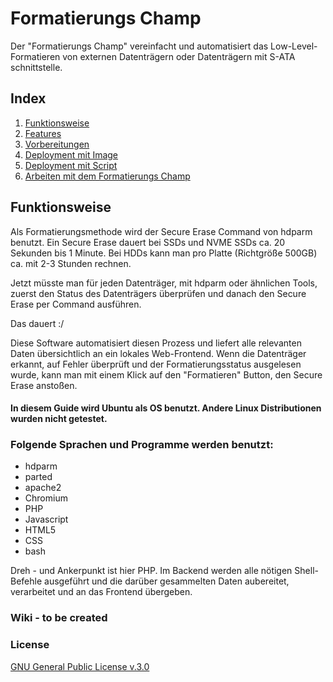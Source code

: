# Formatierungs Champ

Der "Formatierungs Champ" vereinfacht und automatisiert das Low-Level-Formatieren von externen Datenträgern oder Datenträgern mit S-ATA schnittstelle.

## Index

1. [Funktionsweise](#funktionsweise)
2. [Features](#features) 
3. [Vorbereitungen](#vorbereitungen)
4. [Deployment mit Image](#deployment-mit-image)
5. [Deployment mit Script](#deployment-mit-script)
6. [Arbeiten mit dem Formatierungs Champ](#arbeiten-mit-dem-formatierungs-champ)

## Funktionsweise

Als Formatierungsmethode wird der Secure Erase Command von hdparm benutzt. Ein Secure Erase dauert bei SSDs und NVME SSDs ca. 20 Sekunden bis 1 Minute.
Bei HDDs kann man pro Platte (Richtgröße 500GB) ca. mit 2-3 Stunden rechnen.

Jetzt müsste man für jeden Datenträger, mit hdparm oder ähnlichen Tools,
zuerst den Status des Datenträgers überprüfen und danach den Secure Erase per Command ausführen.

Das dauert :/

Diese Software automatisiert diesen Prozess und liefert alle relevanten Daten übersichtlich an ein lokales Web-Frontend.
Wenn die Datenträger erkannt, auf Fehler überprüft und der Formatierungsstatus ausgelesen wurde, kann man mit einem Klick auf den "Formatieren" Button,
den Secure Erase anstoßen.

#### In diesem Guide wird Ubuntu als OS benutzt. Andere Linux Distributionen wurden nicht getestet.

### Folgende Sprachen und Programme werden benutzt:
- hdparm
- parted
- apache2
- Chromium
- PHP
- Javascript
- HTML5
- CSS
- bash

Dreh - und Ankerpunkt ist hier PHP. Im Backend werden alle nötigen Shell-Befehle ausgeführt und die darüber gesammelten Daten aubereitet,
verarbeitet und an das Frontend übergeben.



### Wiki - to be created
### License
[GNU General Public License v.3.0](https://github.com/Kyushi-CB/formatierungs-champ/edit/master/LICENSE.md)
